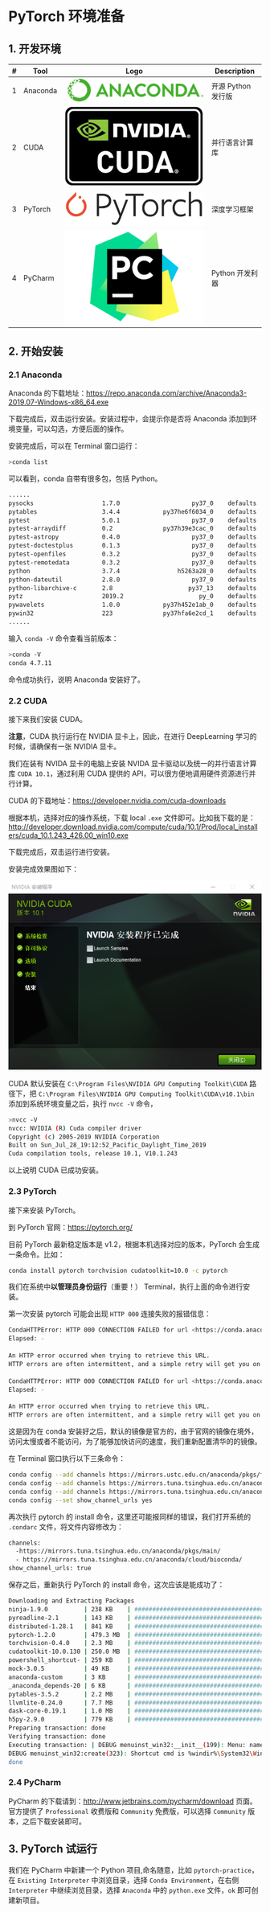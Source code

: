 # PyTorch 环境准备
## 1. 开发环境

| # | Tool | Logo | Description |
|---|---|---|---|
| 1 | Anaconda | ![anaconda](./images/cropped-Anaconda_horizontal_RGB-1-600x102.png) | 开源 Python 发行版 |
| 2 | CUDA | ![cuda](./images/NVIDIA-CUDA.png) | 并行语言计算库 |
| 3 | PyTorch | ![pytorch](./images/pytorch.png) | 深度学习框架 |
| 4 | PyCharm | ![pycharm](./images/pycharm.png) | Python 开发利器 |

## 2. 开始安装
### 2.1 Anaconda
Anaconda 的下载地址：https://repo.anaconda.com/archive/Anaconda3-2019.07-Windows-x86_64.exe

下载完成后，双击运行安装。安装过程中，会提示你是否将 Anaconda 添加到环境变量，可以勾选，方便后面的操作。

安装完成后，可以在 Terminal 窗口运行：

```bash
>conda list
```

可以看到，conda 自带有很多包，包括 Python。

```bash
......
pysocks                   1.7.0                    py37_0    defaults
pytables                  3.4.4            py37he6f6034_0    defaults
pytest                    5.0.1                    py37_0    defaults
pytest-arraydiff          0.2              py37h39e3cac_0    defaults
pytest-astropy            0.4.0                    py37_0    defaults
pytest-doctestplus        0.1.3                    py37_0    defaults
pytest-openfiles          0.3.2                    py37_0    defaults
pytest-remotedata         0.3.2                    py37_0    defaults
python                    3.7.4                h5263a28_0    defaults
python-dateutil           2.8.0                    py37_0    defaults
python-libarchive-c       2.8                     py37_13    defaults
pytz                      2019.2                     py_0    defaults
pywavelets                1.0.0            py37h452e1ab_0    defaults
pywin32                   223              py37hfa6e2cd_1    defaults
......
```

输入 `conda -V` 命令查看当前版本：

```bash
>conda -V
conda 4.7.11
```

命令成功执行，说明 Anaconda 安装好了。

### 2.2 CUDA
接下来我们安装 CUDA。

**注意**，CUDA 执行运行在 NVIDIA 显卡上，因此，在进行 DeepLearning 学习的时候，请确保有一张 NVIDIA 显卡。

我们在装有 NVIDA 显卡的电脑上安装 NVIDA 显卡驱动以及统一的并行语言计算库 `CUDA 10.1`，通过利用 CUDA 提供的 API，可以很方便地调用硬件资源进行并行计算。

CUDA 的下载地址：https://developer.nvidia.com/cuda-downloads

根据本机，选择对应的操作系统，下载 local `.exe` 文件即可。比如我下载的是：http://developer.download.nvidia.com/compute/cuda/10.1/Prod/local_installers/cuda_10.1.243_426.00_win10.exe

下载完成后，双击运行进行安装。

安装完成效果图如下：

![cuda-finish-install](./images/cuda-finish-install.png)

CUDA 默认安装在 `C:\Program Files\NVIDIA GPU Computing Toolkit\CUDA` 路径下，把 `C:\Program Files\NVIDIA GPU Computing Toolkit\CUDA\v10.1\bin` 添加到系统环境变量之后，执行 `nvcc -V` 命令，

```bash
>nvcc -V
nvcc: NVIDIA (R) Cuda compiler driver
Copyright (c) 2005-2019 NVIDIA Corporation
Built on Sun_Jul_28_19:12:52_Pacific_Daylight_Time_2019
Cuda compilation tools, release 10.1, V10.1.243
```

以上说明 CUDA 已成功安装。


### 2.3 PyTorch
接下来安装 PyTorch。

到 PyTorch 官网：https://pytorch.org/

目前 PyTorch 最新稳定版本是 v1.2，根据本机选择对应的版本，PyTorch 会生成一条命令。比如：

```bash
conda install pytorch torchvision cudatoolkit=10.0 -c pytorch
```

我们在系统中**以管理员身份运行**（重要！） Terminal，执行上面的命令进行安装。

第一次安装 pytorch 可能会出现 `HTTP 000` 连接失败的报错信息：

```bash
CondaHTTPError: HTTP 000 CONNECTION FAILED for url <https://conda.anaconda.org/pytorch/win-64/pytorch-1.2.0-py3.7_cuda100_cudnn7_1.tar.bz2>
Elapsed: -

An HTTP error occurred when trying to retrieve this URL.
HTTP errors are often intermittent, and a simple retry will get you on your way.

CondaHTTPError: HTTP 000 CONNECTION FAILED for url <https://conda.anaconda.org/pytorch/win-64/torchvision-0.4.0-py37_cu100.tar.bz2>
Elapsed: -

An HTTP error occurred when trying to retrieve this URL.
HTTP errors are often intermittent, and a simple retry will get you on your way.
```

这是因为在 conda 安装好之后，默认的镜像是官方的，由于官网的镜像在境外，访问太慢或者不能访问，为了能够加快访问的速度，我们重新配置清华的的镜像。

在 Terminal 窗口执行以下三条命令：

```bash
conda config --add channels https://mirrors.ustc.edu.cn/anaconda/pkgs/free/
conda config --add channels https://mirrors.tuna.tsinghua.edu.cn/anaconda/cloud/conda-forge/
conda config --add channels https://mirrors.tuna.tsinghua.edu.cn/anaconda/pkgs/free/
conda config --set show_channel_urls yes
```

再次执行 pytorch 的 install 命令，这里还可能报同样的错误，我们打开系统的 `.condarc` 文件，将文件内容修改为：

```bash
channels:
  -https://mirrors.tuna.tsinghua.edu.cn/anaconda/pkgs/main/
  - https://mirrors.tuna.tsinghua.edu.cn/anaconda/cloud/bioconda/
show_channel_urls: true
```

保存之后，重新执行 PyTorch 的 install 命令，这次应该是能成功了：

```bash
Downloading and Extracting Packages
ninja-1.9.0          | 238 KB    | ############################################################################ | 100%
pyreadline-2.1       | 143 KB    | ############################################################################ | 100%
distributed-1.28.1   | 841 KB    | ############################################################################ | 100%
pytorch-1.2.0        | 479.3 MB  | ############################################################################ | 100%
torchvision-0.4.0    | 2.3 MB    | ############################################################################ | 100%
cudatoolkit-10.0.130 | 250.0 MB  | ############################################################################ | 100%
powershell_shortcut- | 259 KB    | ############################################################################ | 100%
mock-3.0.5           | 49 KB     | ############################################################################ | 100%
anaconda-custom      | 3 KB      | ############################################################################ | 100%
_anaconda_depends-20 | 6 KB      | ############################################################################ | 100%
pytables-3.5.2       | 2.2 MB    | ############################################################################ | 100%
llvmlite-0.24.0      | 7.7 MB    | ############################################################################ | 100%
dask-core-0.19.1     | 1.0 MB    | ############################################################################ | 100%
h5py-2.9.0           | 779 KB    | ############################################################################ | 100%
Preparing transaction: done
Verifying transaction: done
Executing transaction: | DEBUG menuinst_win32:__init__(199): Menu: name: 'Anaconda${PY_VER} ${PLATFORM}', prefix: 'C:\Users\user\Anaconda3', env_name: 'None', mode: 'user', used_mode: 'user'
DEBUG menuinst_win32:create(323): Shortcut cmd is %windir%\System32\WindowsPowerShell\v1.0\powershell.exe, args are ['-ExecutionPolicy', 'ByPass', '-NoExit', '-Command', '"& \'C:\\Users\\user\\Anaconda3\\shell\\condabin\\conda-hook.ps1\' ; conda activate \'C:\\Users\\user\\Anaconda3\' "']
done
```

### 2.4 PyCharm
PyCharm 的下载请到：http://www.jetbrains.com/pycharm/download 页面。官方提供了 `Professional` 收费版和 `Community` 免费版，可以选择 `Community` 版本，之后下载安装即可。


## 3. PyTorch 试运行
我们在 PyCharm 中新建一个 Python 项目,命名随意，比如 `pytorch-practice`，在 `Existing Interpreter` 中浏览目录，选择 `Conda Environment`，在右侧 `Interpreter` 中继续浏览目录，选择 `Anaconda` 中的 `python.exe` 文件，`ok` 即可创建新项目。




